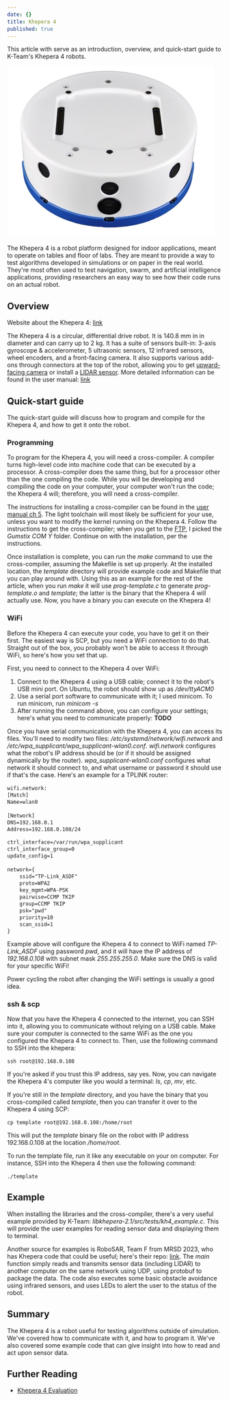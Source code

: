 ```yaml
---
date: {}
title: Khepera 4
published: true
---
```

This article with serve as an introduction, overview, and quick-start guide to K-Team's Khepera 4 robots. 

![Put a relevant caption here](assets/KHEPERA4.png)

The Khepera 4 is a robot platform designed for indoor applications, meant to operate on tables and floor of labs. They are meant to provide a way to test algorithms developed in simulations or on paper in the real world. They're  most often used to test navigation, swarm, and artificial intelligence applications, providing researchers an easy way to see how their code runs on an actual robot. 

## Overview
Website about the Khepera 4: [link](https://www.k-team.com/khepera-iv)

The Khepera 4 is a circular, differential drive robot. It is 140.8 mm in in diameter and can carry up to 2 kg. It has a suite of sensors built-in: 3-axis gyroscope & accelerometer, 5 ultrasonic sensors, 12 infrared sensors, wheel encoders, and a front-facing camera. It also supports various add-ons through connectors at the top of the robot, allowing you to get [upward-facing camera](https://www.k-team.com/extensions-khepera-iv#stargazer) or install a [LIDAR sensor](https://www.k-team.com/extensions-khepera-iv#laserrangefinder). More detailed information can be found in the user manual: [link](https://ftp.k-team.com/KheperaIV/software/Gumstix%20COM%20Y/UserManual/Khepera%20IV%20User%20Manual%204.x.pdf)

## Quick-start guide
The quick-start guide will discuss how to program and compile for the Khepera 4, and how to get it onto the robot.

### Programming
To program for the Khepera 4, you will need a cross-compiler. A compiler turns high-level code into machine code that can be executed by a processor. A cross-compiler does the same thing, but for a processor other than the one compiling the code. While you will be developing and compiling the code on your computer, your computer won't run the code; the Khepera 4 will; therefore, you will need a cross-compiler.

The instructions for installing a cross-compiler can be found in the [user manual ch 5](https://ftp.k-team.com/KheperaIV/software/Gumstix%20COM%20Y/UserManual/Khepera%20IV%20User%20Manual%204.x.pdf#page=36). The light toolchain will most likely be sufficient for your use, unless you want to modify the kernel running on the Khepera 4. Follow the instructions to get the cross-compiler; when you get to the [FTP](https://ftp.k-team.com/KheperaIV/software/), I picked the *Gumstix COM Y* folder. Continue on with the installation, per the instructions. 

Once installation is complete, you can run the *make* command to use the cross-compiler, assuming the Makefile is set up properly. At the installed location, the *template* directory will provide example code and Makefile that you can play around with. Using this as an example for the rest of the article, when you run *make* it will use *prog-template.c* to generate *prog-template.o* and *template*; the latter is the binary that the Khepera 4 will actually use. Now, you have a binary you can execute on the Khepera 4!

### WiFi
Before the Khepera 4 can execute your code, you have to get it on their first. The easiest way is SCP, but you need a WiFi connection to do that. Straight out of the box, you probably won't be able to access it through WiFi, so here's how you set that up.

First, you need to connect to the Khepera 4 over WiFi:

1. Connect to the Khepera 4 using a USB cable; connect it to the robot's USB mini port. On Ubuntu, the robot should show up as */dev/ttyACM0*
2. Use a serial port software to communicate with it; I used minicom. To run minicom, run *minicom -s*
3. After running the command above, you can configure your settings; here's what you need to communicate properly: **TODO**

Once you have serial communication with the Khepera 4, you can access its files. You'll need to modify two files: */etc/systemd/network/wifi.network* and */etc/wpa_supplicant/wpa_supplicant-wlan0.conf*. *wifi.network* configures what the robot's IP address should be (or if it should be assigned dynamically by the router). *wpa_supplicant-wlan0.conf* configures what network it should connect to, and what username or password it should use if that's the case. Here's an example for a TPLINK router:
```
wifi.network:
[Match]
Name=wlan0

[Network]
DNS=192.168.0.1
Address=192.168.0.108/24
```
```
ctrl_interface=/var/run/wpa_supplicant
ctrl_interface_group=0
update_config=1

network={
    ssid="TP-Link_ASDF"
    proto=WPA2
    key_mgmt=WPA-PSK
    pairwise=CCMP TKIP
    group=CCMP TKIP
    psk="pwd"
    priority=10
    scan_ssid=1
}
```
Example above will configure the Khepera 4 to connect to WiFi named *TP-Link_ASDF* using password *pwd*, and it will have the IP address of *192.168.0.108* with subnet mask *255.255.255.0*. Make sure the DNS is valid for your specific WiFi!

Power cycling the robot after changing the WiFi settings is usually a good idea.

### ssh & scp
Now that you have the Khepera 4 connected to the internet, you can SSH into it, allowing you to communicate without relying on a USB cable. Make sure your computer is connected to the same WiFi as the one you configured the Khepera 4 to connect to. Then, use the following command to SSH into the khepera:
```
ssh root@192.168.0.108
```
If you're asked if you trust this IP address, say yes. Now, you can navigate the Khepera 4's computer like you would a terminal: *ls*, *cp*, *mv*, etc.

If you're still in the *template* directory, and you have the binary that you cross-compiled called *template*, then you can transfer it over to the Khepera 4 using SCP:
```
cp template root@192.168.0.108:/home/root
```
This will put the *template* binary file on the robot with IP address 192.168.0.108 at the location */home/root*.

To run the template file, run it like any executable on your on computer. For instance, SSH into the Khepera 4 then use the following command:
```
./template
```

## Example
When installing the libraries and the cross-compiler, there's a very useful example provided by K-Team: *libkhepera-2.1/src/tests/kh4_example.c*. This will provide the user examples for reading sensor data and displaying them to terminal.

Another source for examples is RoboSAR, Team F from MRSD 2023, who has Khepera code that could be useful; here's their repo: [link](https://github.com/MRSD-Team-RoboSAR/robosar_khepera_code). The *main* function simply reads and transmits sensor data (including LIDAR) to another computer on the same network using UDP, using protobuf to package the data. The code also executes some basic obstacle avoidance using infrared sensors, and uses LEDs to alert the user to the status of the robot.

## Summary
The Khepera 4 is a robot useful for testing algorithms outside of simulation. We've covered how to communicate with it, and how to program it. We've also covered some example code that can give insight into how to read and act upon sensor data. 

## Further Reading
- [Khepera 4 Evaluation](https://os.zhdk.cloud.switch.ch/tind-tmp-epfl/853d7c2e-9435-4de6-a330-551a73483cf5?response-content-disposition=attachment%3B%20filename%2A%3DUTF-8%27%27k4_paper.pdf&response-content-type=application%2Fpdf&AWSAccessKeyId=ded3589a13b4450889b2f728d54861a6&Expires=1651355948&Signature=hY72qIqgOyX6BTqPigNKq7T%2FRNs%3D)
